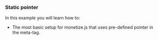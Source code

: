 ### Static pointer

In this example you will learn how to:

 - The most basic setup for monetize.js that uses pre-defined pointer in the meta-tag.
